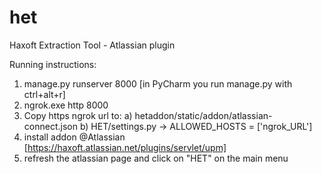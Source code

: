 # het
Haxoft Extraction Tool - Atlassian plugin

Running instructions:

1. manage.py runserver 8000 [in PyCharm you run manage.py with ctrl+alt+r]
2. ngrok.exe http 8000
3. Copy https ngrok url to:
    a) hetaddon/static/addon/atlassian-connect.json
    b) HET/settings.py -> ALLOWED_HOSTS = ['ngrok_URL']
4. install addon @Atlassian [https://haxoft.atlassian.net/plugins/servlet/upm]
5. refresh the atlassian page and click on "HET" on the main menu
